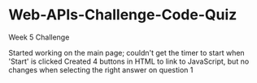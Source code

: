 # Web-APIs-Challenge-Code-Quiz
Week 5 Challenge

Started working on the main page; couldn't get the timer to start when 'Start' is clicked
Created 4 buttons in HTML to link to JavaScript, but no changes when selecting the right answer on question 1
